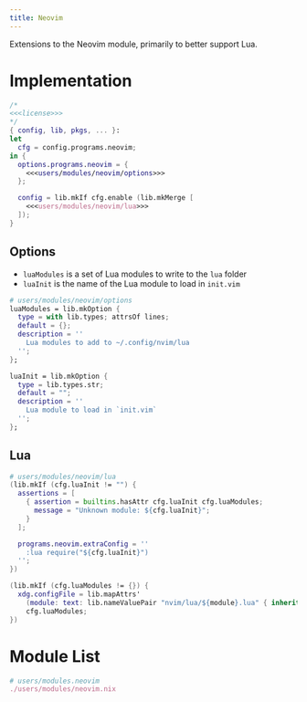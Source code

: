 ```yaml
---
title: Neovim
---
```


Extensions to the Neovim module, primarily to better support Lua.

# Implementation
```nix users/modules/neovim.nix
/*
<<<license>>>
*/
{ config, lib, pkgs, ... }:
let 
  cfg = config.programs.neovim;
in {
  options.programs.neovim = {
    <<<users/modules/neovim/options>>>
  };

  config = lib.mkIf cfg.enable (lib.mkMerge [
    <<<users/modules/neovim/lua>>>
  ]);
}
```

## Options
- `luaModules` is a set of Lua modules to write to the `lua` folder
- `luaInit` is the name of the Lua module to load in `init.vim`

```nix "users/modules/neovim/options"
# users/modules/neovim/options
luaModules = lib.mkOption {
  type = with lib.types; attrsOf lines;
  default = {};
  description = ''
    Lua modules to add to ~/.config/nvim/lua
  '';
};

luaInit = lib.mkOption {
  type = lib.types.str;
  default = "";
  description = ''
    Lua module to load in `init.vim`
  '';
};
```

## Lua
```nix "users/modules/neovim/lua"
# users/modules/neovim/lua
(lib.mkIf (cfg.luaInit != "") {
  assertions = [
    { assertion = builtins.hasAttr cfg.luaInit cfg.luaModules;
      message = "Unknown module: ${cfg.luaInit}";
    }
  ];

  programs.neovim.extraConfig = ''
    :lua require("${cfg.luaInit}")
  '';
})

(lib.mkIf (cfg.luaModules != {}) {
  xdg.configFile = lib.mapAttrs' 
    (module: text: lib.nameValuePair "nvim/lua/${module}.lua" { inherit text; }) 
    cfg.luaModules;
})
```

# Module List
```nix "users/modules" +=
# users/modules.neovim
./users/modules/neovim.nix
```
